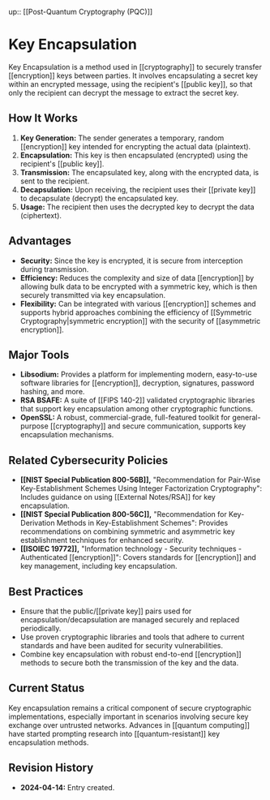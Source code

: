 up:: [[Post-Quantum Cryptography (PQC)]]
# Key Encapsulation

Key Encapsulation is a method used in [[cryptography]] to securely transfer [[encryption]] keys between parties. It involves encapsulating a secret key within an encrypted message, using the recipient's [[public key]], so that only the recipient can decrypt the message to extract the secret key.

## How It Works

1. **Key Generation:** The sender generates a temporary, random [[encryption]] key intended for encrypting the actual data (plaintext).
2. **Encapsulation:** This key is then encapsulated (encrypted) using the recipient's [[public key]].
3. **Transmission:** The encapsulated key, along with the encrypted data, is sent to the recipient.
4. **Decapsulation:** Upon receiving, the recipient uses their [[private key]] to decapsulate (decrypt) the encapsulated key.
5. **Usage:** The recipient then uses the decrypted key to decrypt the data (ciphertext).

## Advantages

- **Security:** Since the key is encrypted, it is secure from interception during transmission.
- **Efficiency:** Reduces the complexity and size of data [[encryption]] by allowing bulk data to be encrypted with a symmetric key, which is then securely transmitted via key encapsulation.
- **Flexibility:** Can be integrated with various [[encryption]] schemes and supports hybrid approaches combining the efficiency of [[Symmetric Cryptography|symmetric encryption]] with the security of [[asymmetric encryption]].

## Major Tools

- **Libsodium:** Provides a platform for implementing modern, easy-to-use software libraries for [[encryption]], decryption, signatures, password hashing, and more.
- **RSA BSAFE:** A suite of [[FIPS 140-2]] validated cryptographic libraries that support key encapsulation among other cryptographic functions.
- **OpenSSL:** A robust, commercial-grade, full-featured toolkit for general-purpose [[cryptography]] and secure communication, supports key encapsulation mechanisms.

## Related Cybersecurity Policies

- **[[NIST Special Publication 800-56B]],** "Recommendation for Pair-Wise Key-Establishment Schemes Using Integer Factorization Cryptography": Includes guidance on using [[External Notes/RSA]] for key encapsulation.
- **[[NIST Special Publication 800-56C]],** "Recommendation for Key-Derivation Methods in Key-Establishment Schemes": Provides recommendations on combining symmetric and asymmetric key establishment techniques for enhanced security.
- **[[ISOIEC 19772]],** "Information technology - Security techniques - Authenticated [[encryption]]": Covers standards for [[encryption]] and key management, including key encapsulation.

## Best Practices

- Ensure that the public/[[private key]] pairs used for encapsulation/decapsulation are managed securely and replaced periodically.
- Use proven cryptographic libraries and tools that adhere to current standards and have been audited for security vulnerabilities.
- Combine key encapsulation with robust end-to-end [[encryption]] methods to secure both the transmission of the key and the data.

## Current Status

Key encapsulation remains a critical component of secure cryptographic implementations, especially important in scenarios involving secure key exchange over untrusted networks. Advances in [[quantum computing]] have started prompting research into [[quantum-resistant]] key encapsulation methods.

## Revision History

- **2024-04-14:** Entry created.